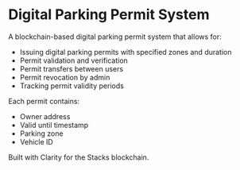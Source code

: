 # Digital Parking Permit System

A blockchain-based digital parking permit system that allows for:

- Issuing digital parking permits with specified zones and duration
- Permit validation and verification
- Permit transfers between users
- Permit revocation by admin
- Tracking permit validity periods

Each permit contains:
- Owner address
- Valid until timestamp
- Parking zone
- Vehicle ID

Built with Clarity for the Stacks blockchain.
